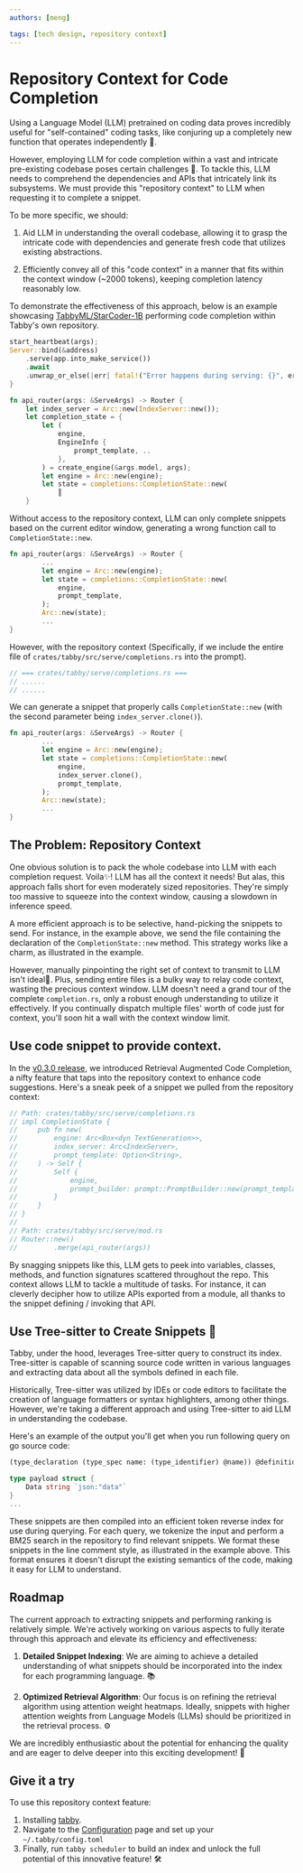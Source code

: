 ```yaml
---
authors: [meng]

tags: [tech design, repository context]
---
```


# Repository Context for Code Completion

Using a Language Model (LLM) pretrained on coding data proves incredibly useful for "self-contained" coding tasks, like conjuring up a completely new function that operates independently 🚀.

However, employing LLM for code completion within a vast and intricate pre-existing codebase poses certain challenges 🤔. To tackle this, LLM needs to comprehend the dependencies and APIs that intricately link its subsystems. We must provide this "repository context" to LLM when requesting it to complete a snippet.

To be more specific, we should:

1. Aid LLM in understanding the overall codebase, allowing it to grasp the intricate code with dependencies and generate fresh code that utilizes existing abstractions.

2. Efficiently convey all of this "code context" in a manner that fits within the context window (~2000 tokens), keeping completion latency reasonably low.

To demonstrate the effectiveness of this approach, below is an example showcasing [TabbyML/StarCoder-1B](https://hf.co/TabbyML/StarCoder-1B) performing code completion within Tabby's own repository.

```rust title="Completion request"
start_heartbeat(args);
Server::bind(&address)
    .serve(app.into_make_service())
    .await
    .unwrap_or_else(|err| fatal!("Error happens during serving: {}", err))
}

fn api_router(args: &ServeArgs) -> Router {
    let index_server = Arc::new(IndexServer::new());
    let completion_state = {
        let (
            engine,
            EngineInfo {
                prompt_template, ..
            },
        ) = create_engine(&args.model, args);
        let engine = Arc::new(engine);
        let state = completions::CompletionState::new(
            ║
    }
```

Without access to the repository context, LLM can only complete snippets based on the current editor window, generating a wrong function call to `CompletionState::new`.

```rust title="Without repository context"
fn api_router(args: &ServeArgs) -> Router {
        ...
        let engine = Arc::new(engine);
        let state = completions::CompletionState::new(
            engine,
            prompt_template,
        );
        Arc::new(state);
        ...
}
```

However, with the repository context (Specifically, if we include the entire file of `crates/tabby/src/serve/completions.rs` into the prompt).


```rust title="Prepend to the completion request"
// === crates/tabby/serve/completions.rs ===
// ......
// ......
```

We can generate a snippet that properly calls `CompletionState::new` (with the second parameter being `index_server.clone()`).

```rust title="With repository context"
fn api_router(args: &ServeArgs) -> Router {
        ...
        let engine = Arc::new(engine);
        let state = completions::CompletionState::new(
            engine,
            index_server.clone(),
            prompt_template,
        );
        Arc::new(state);
        ...
}
```

## The Problem: Repository Context

One obvious solution is to pack the whole codebase into LLM with each completion request. Voila✨! LLM has all the context it needs! But alas, this approach falls short for even moderately sized repositories. They're simply too massive to squeeze into the context window, causing a slowdown in inference speed.

A more efficient approach is to be selective, hand-picking the snippets to send. For instance, in the example above, we send the file containing the declaration of the `CompletionState::new` method. This strategy works like a charm, as illustrated in the example.

However, manually pinpointing the right set of context to transmit to LLM isn't ideal🤔.
Plus, sending entire files is a bulky way to relay code context, wasting the precious context window. LLM doesn't need a grand tour of the complete `completion.rs`, only a robust enough understanding to utilize it effectively.
If you continually dispatch multiple files' worth of code just for context, you'll soon hit a wall with the context window limit.

## Use code snippet to provide context.

In the [v0.3.0 release](https://github.com/TabbyML/tabby/releases/tag/v0.3.0), we introduced Retrieval Augmented Code Completion, a nifty feature that taps into the repository context to enhance code suggestions. Here's a sneak peek of a snippet we pulled from the repository context:

```rust title="Snippet from the Repository Context: A Glimpse into the Magic"
// Path: crates/tabby/src/serve/completions.rs
// impl CompletionState {
//     pub fn new(
//         engine: Arc<Box<dyn TextGeneration>>,
//         index_server: Arc<IndexServer>,
//         prompt_template: Option<String>,
//     ) -> Self {
//         Self {
//             engine,
//             prompt_builder: prompt::PromptBuilder::new(prompt_template, Some(index_server)),
//         }
//     }
// }
//
// Path: crates/tabby/src/serve/mod.rs
// Router::new()
//         .merge(api_router(args))
```

By snagging snippets like this, LLM gets to peek into variables, classes, methods, and function signatures scattered throughout the repo. This context allows LLM to tackle a multitude of tasks. For instance, it can cleverly decipher how to utilize APIs exported from a module, all thanks to the snippet defining / invoking that API.

## Use Tree-sitter to Create Snippets 🌳

Tabby, under the hood, leverages Tree-sitter query to construct its index. Tree-sitter is capable of scanning source code written in various languages and extracting data about all the symbols defined in each file.

Historically, Tree-sitter was utilized by IDEs or code editors to facilitate the creation of language formatters or syntax highlighters, among other things. However, we're taking a different approach and using Tree-sitter to aid LLM in understanding the codebase.

Here's an example of the output you'll get when you run following query on go source code:

```scm title="Go Tree-sitter query to collect all function calls"
(type_declaration (type_spec name: (type_identifier) @name)) @definition.type
```

```go title="Snippets captured by the above query"
type payload struct {
	Data string `json:"data"`
}
...
```

These snippets are then compiled into an efficient token reverse index for use during querying. For each query, we tokenize the input and perform a BM25 search in the repository to find relevant snippets. We format these snippets in the line comment style, as illustrated in the example above. This format ensures it doesn't disrupt the existing semantics of the code, making it easy for LLM to understand. 

## Roadmap

The current approach to extracting snippets and performing ranking is relatively simple. We're actively working on various aspects to fully iterate through this approach and elevate its efficiency and effectiveness:

1. **Detailed Snippet Indexing**: We are aiming to achieve a detailed understanding of what snippets should be incorporated into the index for each programming language. 📚

2. **Optimized Retrieval Algorithm**: Our focus is on refining the retrieval algorithm using attention weight heatmaps. Ideally, snippets with higher attention weights from Language Models (LLMs) should be prioritized in the retrieval process. ⚙️

We are incredibly enthusiastic about the potential for enhancing the quality and are eager to delve deeper into this exciting development! 🌟

## Give it a try
To use this repository context feature:

1. Installing [tabby](/docs/installation/).
2. Navigate to the [Configuration](/docs/configuration#repository-context-for-code-completion) page and set up your `~/.tabby/config.toml`
3. Finally, run `tabby scheduler` to build an index and unlock the full potential of this innovative feature! 🛠️